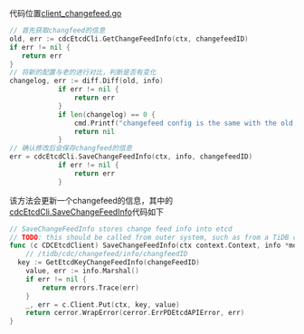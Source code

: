 代码位置[client_changefeed.go](https://github.com/pingcap/ticdc/blob/1c3653e292835b674fa47f0be7ac463ef64593fe/cmd/client_changefeed.go#L497)

```go
// 首先获取changfeed的信息
old, err := cdcEtcdCli.GetChangeFeedInfo(ctx, changefeedID)
if err != nil {
   return err
}
// 将新的配置与老的进行对比，判断是否有变化
changelog, err := diff.Diff(old, info)
			if err != nil {
				return err
			}
			if len(changelog) == 0 {
				cmd.Printf("changefeed config is the same with the old one, do nothing\n")
				return nil
			}
// 确认修改后会保存changfeed的信息
err = cdcEtcdCli.SaveChangeFeedInfo(ctx, info, changefeedID)
			if err != nil {
				return err
			}
```

该方法会更新一个changefeed的信息，其中的[cdcEtcdCli.SaveChangeFeedInfo](https://github.com/pingcap/ticdc/blob/633f93591e6a25503f2e25d65c26dad54aa36fb7/cdc/kv/etcd.go#L326)代码如下

```go
// SaveChangeFeedInfo stores change feed info into etcd
// TODO: this should be called from outer system, such as from a TiDB client
func (c CDCEtcdClient) SaveChangeFeedInfo(ctx context.Context, info *model.ChangeFeedInfo, changeFeedID string) error {
	// /tidb/cdc/changefeed/info/changfeedID
  key := GetEtcdKeyChangeFeedInfo(changeFeedID)
	value, err := info.Marshal()
	if err != nil {
		return errors.Trace(err)
	}
	_, err = c.Client.Put(ctx, key, value)
	return cerror.WrapError(cerror.ErrPDEtcdAPIError, err)
}
```

